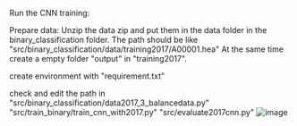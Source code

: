 Run the CNN training:

Prepare data:
Unzip the data zip and put them in the data folder in the binary_classification folder. The path should be like "src/binary_classification/data/training2017/A00001.hea"
At the same time create a empty folder "output" in "training2017".

create environment with "requirement.txt"

check and edit the path in 
"src/binary_classification/data2017_3_balancedata.py"
"src/train_binary/train_cnn_with2017.py"
"src/evaluate2017cnn.py"
![image](https://github.com/user-attachments/assets/26fce8fc-9cf8-4fd5-aa41-dfbd3d54ac22)
